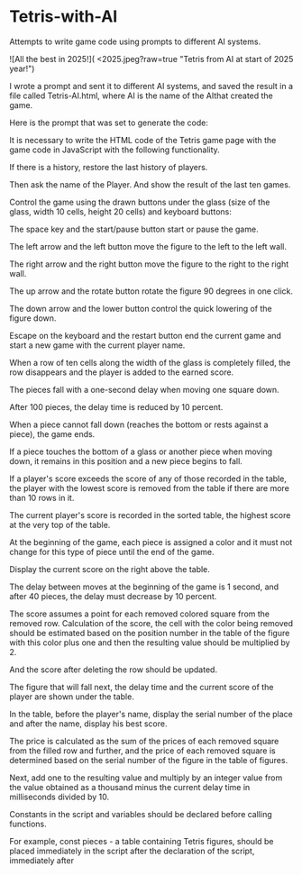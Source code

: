 # Tetris-with-AI
Attempts to write game code using prompts to different AI systems.

![All the best in 2025!]( <2025.jpeg?raw=true "Tetris from AI at start of 2025 year!")

I wrote a prompt and sent it to different AI systems, and saved the result in a file called Tetris-AI.html, where AI is the name of the AI ​​that created the game.

Here is the prompt that was set to generate the code:


It is necessary to write the HTML code of the Tetris game page with the game code in JavaScript with the following functionality.

If there is a history, restore the last history of players.

Then ask the name of the Player. And show the result of the last ten games.

Control the game using the drawn buttons under the glass (size of the glass, width 10 cells, height 20 cells) and keyboard buttons:

The space key and the start/pause button start or pause the game.

The left arrow and the left button move the figure to the left to the left wall.

The right arrow and the right button move the figure to the right to the right wall.

The up arrow and the rotate button rotate the figure 90 degrees in one click.

The down arrow and the lower button control the quick lowering of the figure down.

Escape on the keyboard and the restart button end the current game and start a new game with the current player name.

When a row of ten cells along the width of the glass is completely filled, the row disappears and the player is added to the earned score.

The pieces fall with a one-second delay when moving one square down.

After 100 pieces, the delay time is reduced by 10 percent.

When a piece cannot fall down (reaches the bottom or rests against a piece), the game ends.

If a piece touches the bottom of a glass or another piece when moving down, it remains in this position and a new piece begins to fall.

If a player's score exceeds the score of any of those recorded in the table, the player with the lowest score is removed from the table if there are more than 10 rows in it.

The current player's score is recorded in the sorted table, the highest score at the very top of the table.

At the beginning of the game, each piece is assigned a color and it must not change for this type of piece until the end of the game.

Display the current score on the right above the table.

The delay between moves at the beginning of the game is 1 second, and after 40 pieces, the delay must decrease by 10 percent.

The score assumes a point for each removed colored square from the removed row. Calculation of the score, the cell with the color being removed should be estimated based on the position number in the table of the figure with this color plus one and then the resulting value should be multiplied by 2.

And the score after deleting the row should be updated.

The figure that will fall next, the delay time and the current score of the player are shown under the table.

In the table, before the player's name, display the serial number of the place and after the name, display his best score.

The price is calculated as the sum of the prices of each removed square from the filled row and further, and the price of each removed square is determined based on the serial number of the figure in the table of figures.

Next, add one to the resulting value and multiply by an integer value from the value obtained as a thousand minus the current delay time in milliseconds divided by 10.

Constants in the script and variables should be declared before calling functions.


For example, const pieces - a table containing Tetris figures, should be placed immediately in the script after the declaration of the script, immediately after <script>. It is necessary to write the code in the form of one html page in accordance with the description above.


![This game is the best result that the AI ​​Deepseek-2 has given.](TetrisDeepseek.png?raw=true "Tetris made by Deepseek")

![This game is the best result that the Grok-2 AI has produced.](TetrisGrok.png?raw=true "Tetris made by Grok-2")

![This game is the best result that the AI ​​Mistral has given.](TetrisMistral.png?raw=true "Tetris made by Mistral")


As a result, I got pages with games.
